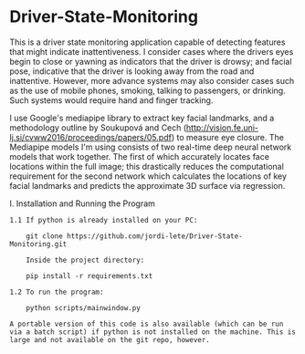 # Driver-State-Monitoring

This is a driver state monitoring application capable of detecting features that might indicate inattentiveness. I consider cases where the drivers eyes begin to close or yawning as indicators that the driver is drowsy; and facial pose, indicative that the driver is looking away from the road and inattentive. However, more advance systems may also consider cases such as the use of mobile phones, smoking, talking to passengers, or drinking. Such systems would require hand and finger tracking.

I use Google's mediapipe library to extract key facial landmarks, and a methodology outline by Soukupová and Cech (http://vision.fe.uni-lj.si/cvww2016/proceedings/papers/05.pdf) to measure eye closure. The Mediapipe models I'm using consists of two real-time deep neural network models that work together. The first of which accurately locates face locations within the full image; this drastically reduces the computational requirement for the second network which calculates the locations of key facial landmarks and predicts the approximate 3D surface via regression.

I. Installation and Running the Program

    1.1 If python is already installed on your PC:

        git clone https://github.com/jordi-lete/Driver-State-Monitoring.git

        Inside the project directory:

        pip install -r requirements.txt

    1.2 To run the program:

        python scripts/mainwindow.py

    A portable version of this code is also available (which can be run via a batch script) if python is not installed on the machine. This is large and not available on the git repo, however.


